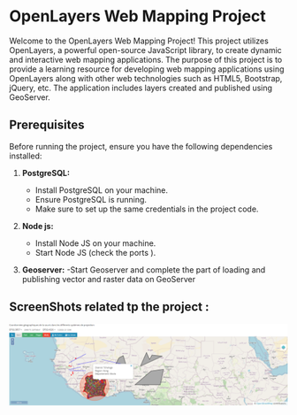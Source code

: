 
# OpenLayers Web Mapping Project

Welcome to the OpenLayers Web Mapping Project! This project utilizes OpenLayers, a powerful open-source JavaScript library, to create dynamic and interactive web mapping applications. The purpose of this project is to provide a learning resource for developing web mapping applications using OpenLayers along with other web technologies such as HTML5, Bootstrap, jQuery, etc. The application includes layers created and published using GeoServer.

## Prerequisites

Before running the project, ensure you have the following dependencies installed:

1. **PostgreSQL:**
   - Install PostgreSQL on your machine.
   - Ensure PostgreSQL is running.
   - Make sure to set up the same credentials in the project code.

2. **Node js:**
   - Install Node JS on your machine.
   - Start Node JS (check the ports ).
3. **Geoserver:**
   -Start Geoserver and complete the part of  loading  and publishing  vector and raster data on GeoServer

## ScreenShots related tp the project : 
![Map view](images/Capture.PNG)
